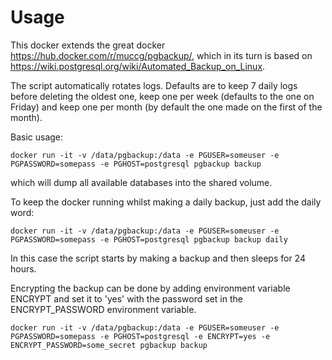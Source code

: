 # Usage
This docker extends the great docker https://hub.docker.com/r/muccg/pgbackup/, which in its turn is based on https://wiki.postgresql.org/wiki/Automated_Backup_on_Linux.

The script automatically rotates logs. Defaults are to keep 7 daily logs before deleting the oldest one, keep one per week (defaults to the one on Friday) and keep one per month (by default the one made on the first of the month).

Basic usage:

	docker run -it -v /data/pgbackup:/data -e PGUSER=someuser -e PGPASSWORD=somepass -e PGHOST=postgresql pgbackup backup

which will dump all available databases into the shared volume.

To keep the docker running whilst making a daily backup, just add the daily word:

	docker run -it -v /data/pgbackup:/data -e PGUSER=someuser -e PGPASSWORD=somepass -e PGHOST=postgresql pgbackup backup daily

In this case the script starts by making a backup and then sleeps for 24 hours.

Encrypting the backup can be done by adding environment variable ENCRYPT and set it to 'yes' with the password set in the ENCRYPT_PASSWORD environment variable.


	docker run -it -v /data/pgbackup:/data -e PGUSER=someuser -e PGPASSWORD=somepass -e PGHOST=postgresql -e ENCRYPT=yes -e ENCRYPT_PASSWORD=some_secret pgbackup backup
